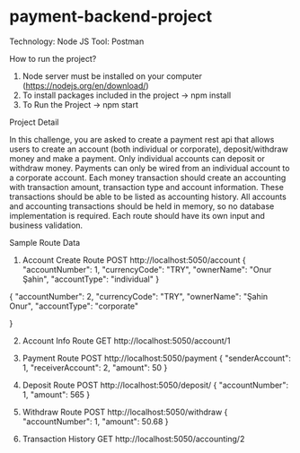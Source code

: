 # payment-backend-project

Technology: Node JS
Tool: Postman

How to run the project?
1) Node server must be installed on your computer (https://nodejs.org/en/download/)
2) To install packages included in the project ->  npm install
3) To Run the Project -> npm start

Project Detail

In this challenge, you are asked to create a payment rest api that allows users to create an
account (both individual or corporate), deposit/withdraw money and make a payment.
Only individual accounts can deposit or withdraw money. Payments can only be wired from an
individual account to a corporate account.
Each money transaction should create an accounting with transaction amount, transaction type
and account information. These transactions should be able to be listed as accounting history.
All accounts and accounting transactions should be held in memory, so no database
implementation is required.
Each route should have its own input and business validation. 

Sample Route Data

1. Account Create Route
POST http://localhost:5050/account
{
    "accountNumber": 1,
    "currencyCode": "TRY",
    "ownerName": "Onur Şahin",
    "accountType": "individual"
}

{
    "accountNumber": 2,
    "currencyCode": "TRY",
    "ownerName": "Şahin Onur",
    "accountType": "corporate"

}

2. Account Info Route
GET http://localhost:5050/account/1

3. Payment Route
POST http://localhost:5050/payment
{
    "senderAccount": 1,
    "receiverAccount": 2,
    "amount": 50
}

4. Deposit Route
POST http://localhost:5050/deposit/
{
    "accountNumber": 1,
    "amount": 565
}

5. Withdraw Route
POST http://localhost:5050/withdraw
{
    "accountNumber": 1,
    "amount": 50.68
}

6. Transaction History
GET http://localhost:5050/accounting/2
